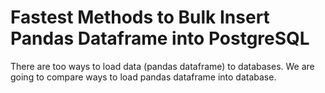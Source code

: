 # Fastest Methods to Bulk Insert Pandas Dataframe into PostgreSQL
 There are too ways to load data (pandas dataframe) to databases. We are going to compare ways to load pandas dataframe into database.

